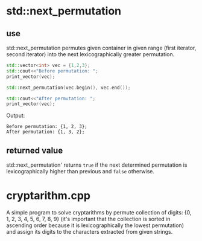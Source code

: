 # std::next_permutation

## use
std::next_permutation permutes given container in given range (first iterator, second iterator)
into the next lexicographically greater permutation.
```cpp
std::vector<int> vec = {1,2,3};
std::cout<<"Before permutation: ";
print_vector(vec);

std::next_permutation(vec.begin(), vec.end());

std::cout<<"After permutation: ";
print_vector(vec);
```
Output:
```
Before permutation: {1, 2, 3};
After permutation: {1, 3, 2};
```

## returned value
std::next_permutation' returns `true` 
if the next determined permutation is lexicographically higher than previous and `false` otherwise.

# cryptarithm.cpp
A simple program to solve cryptarithms by permute collection of digits: {0, 1, 2, 3, 4, 5, 6, 7, 8, 9}
(it's important that the collection is sorted in ascending order because it is lexicographically the lowest permutation)  
and assign its digits to the characters extracted from given strings.
